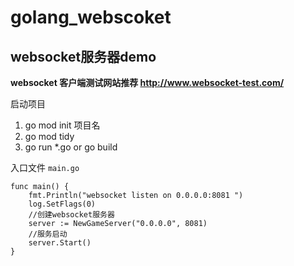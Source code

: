 
# golang_webscoket
## websocket服务器demo
**websocket 客户端测试网站推荐
http://www.websocket-test.com/**


启动项目
1.  go mod init 项目名
2.   go mod tidy
3.  go run *.go or go build

入口文件
`main.go`
```golang
func main() {
	fmt.Println("websocket listen on 0.0.0.0:8081 ")
	log.SetFlags(0)
	//创建websocket服务器
	server := NewGameServer("0.0.0.0", 8081)
	//服务启动
	server.Start()
}
```
